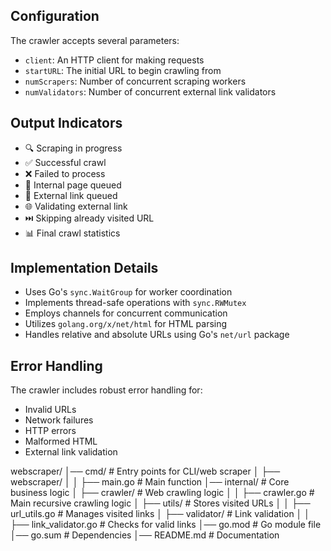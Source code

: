 
## Configuration

The crawler accepts several parameters:
- `client`: An HTTP client for making requests
- `startURL`: The initial URL to begin crawling from
- `numScrapers`: Number of concurrent scraping workers
- `numValidators`: Number of concurrent external link validators

## Output Indicators

- 🔍 Scraping in progress
- ✅ Successful crawl
- ❌ Failed to process
- 📄 Internal page queued
- 🔗 External link queued
- 🌐 Validating external link
- ⏭️ Skipping already visited URL
- 📊 Final crawl statistics

## Implementation Details

- Uses Go's `sync.WaitGroup` for worker coordination
- Implements thread-safe operations with `sync.RWMutex`
- Employs channels for concurrent communication
- Utilizes `golang.org/x/net/html` for HTML parsing
- Handles relative and absolute URLs using Go's `net/url` package

## Error Handling

The crawler includes robust error handling for:
- Invalid URLs
- Network failures
- HTTP errors
- Malformed HTML
- External link validation


webscraper/
│── cmd/                    # Entry points for CLI/web scraper
│   ├── webscraper/
│   │   ├── main.go         # Main function
│── internal/               # Core business logic
│   ├── crawler/            # Web crawling logic
│   │   ├── crawler.go      # Main recursive crawling logic
│   ├── utils/            # Stores visited URLs
│   │   ├── url_utils.go      # Manages visited links
│   ├── validator/         # Link validation
│   │   ├── link_validator.go    # Checks for valid links
│── go.mod                  # Go module file
│── go.sum                  # Dependencies
│── README.md               # Documentation
